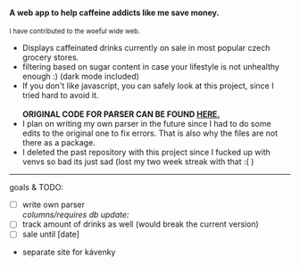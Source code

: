#### A web app to help caffeine addicts like me save money.
<sub>I have contributed to the woeful wide web.</sub>

- Displays caffeinated drinks currently on sale in most popular czech grocery stores.
- filtering based on sugar content in case your lifestyle is not unhealthy enough :) (dark mode included)
- If you don't like javascript, you can safely look at this project, since I tried hard to avoid it.
\
\
**ORIGINAL CODE FOR PARSER CAN BE FOUND [HERE.](https://github.com/prostmich/pykupi)**
- I plan on writing my own parser in the future since I had to do some edits to the original one to fix errors. That is also why the files are not there as a package.
- I deleted the past repository with this project since I fucked up with venvs so bad its just sad (lost my two week streak with that :( )

---
goals & TODO:
- [ ] write own parser\
*columns/requires db update:*
- [ ] track amount of drinks as well (would break the current version)
- [ ] sale until [date] 
- separate site for kávenky
